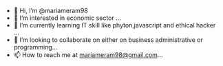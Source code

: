 - 👋 Hi, I’m @mariameram98
- 👀 I’m interested in economic sector ...
- 🌱 I’m currently learning IT skill like phyton,javascript and ethical hacker ...
- 💞️ I’m looking to collaborate on either on business administrative or programming...
- 📫 How to reach me at mariameram98@gmail.com...

<!---
mariameram98/mariameram98 is a ✨ special ✨ repository because its `README.md` (this file) appears on your GitHub profile.
You can click the Preview link to take a look at your changes.
--->
